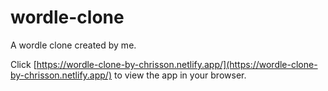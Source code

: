 # wordle-clone
 A wordle clone created by me.
 
Click [https://wordle-clone-by-chrisson.netlify.app/](https://wordle-clone-by-chrisson.netlify.app/) to view the app in your browser.
